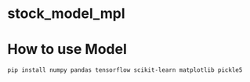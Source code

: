 # stock_model_mpl
# How to use Model 
    pip install numpy pandas tensorflow scikit-learn matplotlib pickle5
